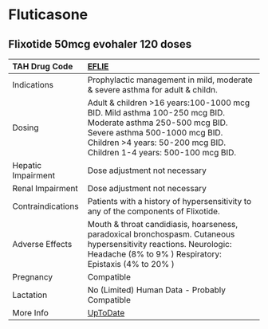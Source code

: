 # Fluticasone

## Flixotide 50mcg evohaler 120 doses

| TAH Drug Code      | [EFLIE](https://www.tahsda.org.tw/drugs/hissearch.php?drug_code=EFLIE)                                                                                                                                             |
|:-------------------|:-------------------------------------------------------------------------------------------------------------------------------------------------------------------------------------------------------------------|
| Indications        | Prophylactic management in mild, moderate & severe asthma for adult & childn.                                                                                                                                      |
| Dosing             | Adult & children >16 years:100-1000 mcg BID. Mild asthma 100-250 mcg BID. Moderate asthma 250-500 mcg BID. Severe asthma 500-1000 mcg BID. Children >4 years: 50-200 mcg BID. Children 1-4 years: 500-100 mcg BID. |
| Hepatic Impairment | Dose adjustment not necessary                                                                                                                                                                                      |
| Renal Impairment   | Dose adjustment not necessary                                                                                                                                                                                      |
| Contraindications  | Patients with a history of hypersensitivity to any of the components of Flixotide.                                                                                                                                 |
| Adverse Effects    | Mouth & throat candidiasis, hoarseness, paradoxical bronchospasm. Cutaneous hypersensitivity reactions. Neurologic: Headache (8% to 9% ) Respiratory: Epistaxis (4% to 20% )                                       |
| Pregnancy          | Compatible                                                                                                                                                                                                         |
| Lactation          | No (Limited) Human Data - Probably Compatible                                                                                                                                                                      |
| More Info          | [UpToDate](https://www.uptodate.com/contents/fluticasone-drug-information)                                                                                                                                         |

